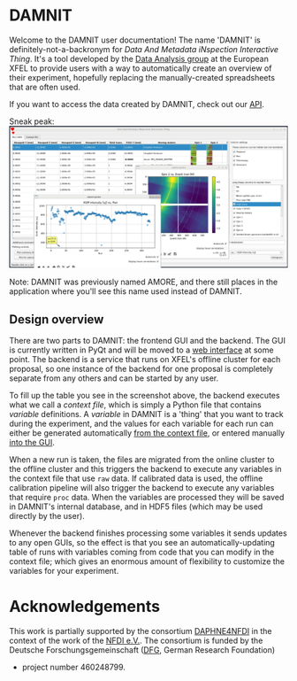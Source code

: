 # DAMNIT

Welcome to the DAMNIT user documentation! The name 'DAMNIT' is
definitely-not-a-backronym for *Data And Metadata iNspection Interactive
Thing*. It's a tool developed by the [Data Analysis
group](https://www.xfel.eu/data_analysis) at the European XFEL to provide users
with a way to automatically create an overview of their experiment, hopefully
replacing the manually-created spreadsheets that are often used.

If you want to access the data created by DAMNIT, check out our [API](api.md).

Sneak peak:
![](static/beauty-shot.png)

Note: DAMNIT was previously named AMORE, and there still places in the
application where you'll see this name used instead of DAMNIT.

## Design overview
There are two parts to DAMNIT: the frontend GUI and the backend. The GUI is
currently written in PyQt and will be moved to a [web
interface](gui.md#experimental-the-web-interface) at some point. The backend is
a service that runs on XFEL's offline cluster for each proposal, so one instance
of the backend for one proposal is completely separate from any others and can
be started by any user.

To fill up the table you see in the screenshot above, the backend executes what
we call a *context file*, which is simply a Python file that contains *variable*
definitions. A *variable* in DAMNIT is a 'thing' that you want to track during
the experiment, and the values for each variable for each run can either be
generated automatically [from the context file](backend.md), or entered manually
[into the GUI](gui.md#adding-user-editable-variables).

When a new run is taken, the files are migrated from the online cluster to the
offline cluster and this triggers the backend to execute any variables in the
context file that use `raw` data. If calibrated data is used, the offline
calibration pipeline will also trigger the backend to execute any variables that
require `proc` data. When the variables are processed they will be saved in
DAMNIT's internal database, and in HDF5 files (which may be used directly by the
user).

Whenever the backend finishes processing some variables it sends updates to any
open GUIs, so the effect is that you see an automatically-updating table of
runs with variables coming from code that you can modify in the context file;
which gives an enormous amount of flexibility to customize the variables for
your experiment.

# Acknowledgements

This work is partially supported by the consortium
[DAPHNE4NFDI](https://www.daphne4nfdi.de/) in the context of the work of the
[NFDI e.V.](https://www.nfdi.de/). The consortium is funded by the Deutsche
Forschungsgemeinschaft ([DFG](https://www.dfg.de/), German Research Foundation)
- project number 460248799.

